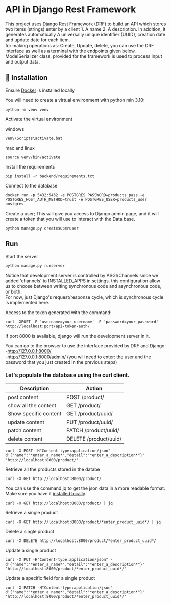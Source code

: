 # API in Django Rest Framework

This project uses Django Rest Framework (DRF) to build an API which stores two items (strings) enter by a
client 1. A  name 2. A description. In addition,  it generates automatically  A universally unique identifier  (UUID),
creation date and update date for each item.<br> for making operations as: Create, Update, delete, you can use the DRF interface as well as a terminal with the endpoints given below.<br> 
ModelSerializer class, provided for the framework  is used to process input and output data.


## :wrench: Installation 

Ensure [Docker](https://www.docker.com/get-started/) is installed locally 

You will need to create a virtual environment with python min 3.10:

```shell
python -m venv venv
```

Activate the virtual environment 

windows
```shell
venv\Scripts\activate.bat
```

mac and linux
```shell
source venv/bin/activate
```

Install the requirements
```shell
pip install -r backend/requirements.txt
```

Connect to the database

```shell
docker run -p 5432:5432 -e POSTGRES_PASSWORD=products_pass -e POSTGRES_HOST_AUTH_METHOD=trust -e POSTGRES_USER=products_user postgres
```

Create a user; This will give you access to Django admin page, and it will create a token that you will use to interact with the Data base.

```shell
python manage.py createsuperuser
```

## Run 

Start the server
```shell
python manage.py runserver
```
Notice that development server is controlled by ASGI/Channels since we added 'channels' to INSTALLED_APPS in settings.
this configuration allow us to choose between writing synchronous code and asynchronous code, or both.<br> For now, just
Django's request/response cycle, which is synchronous cycle is implemented here. 



Access to the token generated with the command:

```shell
curl -XPOST -F 'username=your_username' -F 'password=your_password' http://localhost:port/api-token-auth/
```
If port 8000 is available, django will run the development server in it. 

You can go to the browser to use the interface provided by DRF and Django:<br>
-http://127.0.0.1:8000/  <br>
-http://127.0.0.1:8000/admin/ (you will need to enter: the user and the password that you just created in the previous steps)




### Let's populate the database using  the curl client.

| Description            | Action                |
|------------------------|-----------------------|
| post content           | POST /product/        |
| show all the content   | GET /product/         |
| Show  specific content | GET /product/uuid/    |
| update  content        | PUT /product/uuid/    |
| patch content          | PATCH /product/uuid/  |
| delete  content        | DELETE /product/uuid/ |


```shell
curl -X POST -H"Content-type:application/json" -d'{"name":"*enter_a_name*","detail":"*enter_a_description*"}' 'http://localhost:8000/product/'

```

Retrieve all the products stored in the databe

```shell
curl -X GET http://localhost:8000/product/
```
You can use the command jq to get the json data in a more readable format. Make sure you have it [installed locally](https://stedolan.github.io/jq/download/). 

```shell
curl -X GET http://localhost:8000/product/ | jq 
```
Retrieve a single product 

```shell
curl -X GET http://localhost:8000/product/*enter_product_uuid*/ | jq 
```

Delete a single product 

```shell
curl -X DELETE http://localhost:8000/product/*enter_product_uuid*/
```

Update a single product 

```shell
curl -X PUT -H"Content-type:application/json" -d'{"name":"*enter_a_name*","detail":"*enter_a_description*"}' 'http://localhost:8000/product/*enter_product_uuid*/'

```

Update a specific field for a single product 

```shell
curl -X PATCH -H"Content-type:application/json" -d'{"name":"*enter_a_name*","detail":"*enter_a_description*"}' 'http://localhost:8000/product/*enter_product_uuid*/'

```












